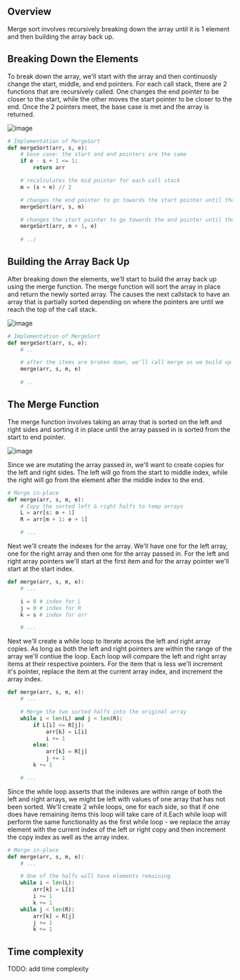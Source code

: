 ## Overview
Merge sort involves recursively breaking down the array until it is 1 element and then building the array back up.

## Breaking Down the Elements
To break down the array, we'll start with the array and then continuosly change the start, middle, and end pointers.  For each call stack, there are 2 functions that are recursively called.  One changes the end pointer to be closer to the start, while the other moves the start pointer to be closer to the end.  Once the 2 pointers meet, the base case is met and the array is returned.

![image](https://github.com/mlizchap/DataStructureNotes/assets/40478204/fa0f5fbd-57c6-4331-84b4-430fd6459d50)



```python
# Implementation of MergeSort
def mergeSort(arr, s, e):
    # base case: the start and end pointers are the same
    if e - s + 1 <= 1:
        return arr

    # recalculates the mid pointer for each call stack
    m = (s + e) // 2

    # changes the end pointer to go towards the start pointer until they meet
    mergeSort(arr, s, m)

    # changes the start pointer to go towards the end pointer until they meet
    mergeSort(arr, m + 1, e)
    
    # ../
```

## Building the Array Back Up
After breaking down the elements, we'll start to build the array back up using the merge function.  The merge function will sort the array in place and return the newly sorted array. The causes the next callstack to have an array that is partially sorted depending on where the pointers are until we reach the top of the call stack.

![image](https://github.com/mlizchap/DataStructureNotes/assets/40478204/e0325512-d1dc-47f8-b1d1-3b6aadca0399)


```python
# Implementation of MergeSort
def mergeSort(arr, s, e):
    # ..

    # after the items are broken down, we'll call merge as we build up our array
    merge(arr, s, m, e)
    
    # ..
```

## The Merge Function
The merge function involves taking an array that is sorted on the left and right sides and sorting it in place until the array passed in is sorted from the start to end pointer.  

![image](https://github.com/mlizchap/DataStructureNotes/assets/40478204/dd68e475-93a6-49a0-aec4-63605d781b6b)


Since we are mutating the array passed in, we'll want to create copies for the left and right sides.  The left will go from the start to middle index, while the right will go from the element after the middle index to the end.
```python
# Merge in-place
def merge(arr, s, m, e):
    # Copy the sorted left & right halfs to temp arrays
    L = arr[s: m + 1]
    R = arr[m + 1: e + 1]

    # ...
```

Next we'll create the indexes for the array.  We'll have one for the left array, one for the right array and then one for the array passed in.  For the left and right array pointers we'll start at the first item and for the array pointer we'll start at the start index.

```python
def merge(arr, s, m, e):
    # ...

    i = 0 # index for L
    j = 0 # index for R
    k = s # index for arr

    # ...
```

Next we'll create a while loop to iterate across the left and right array copies.  As long as both the left and right pointers are within the range of the array we'll contiue the loop.  Each loop will compare the left and right array items at their respective pointers.  For the item that is less we'll increment it's pointer, replace the item at the current array index, and increment the array index.
```python
def merge(arr, s, m, e):
    # ...

    # Merge the two sorted halfs into the original array
    while i < len(L) and j < len(R):
        if L[i] <= R[j]:
            arr[k] = L[i]
            i += 1
        else:
            arr[k] = R[j]
            j += 1
        k += 1

    # ...
```

Since the while loop asserts that the indexes are within range of both the left and right arrays, we might be left with values of one array that has not been sorted.  We'll create 2 while loops, one for each side, so that if one does have remaining items this loop will take care of it.Each while loop will perform the same functionality as the first while loop - we replace the array element with the current index of the left or right copy and then increment the copy index as well as the array index.
```python
# Merge in-place
def merge(arr, s, m, e):
    # ...

    # One of the halfs will have elements remaining
    while i < len(L):
        arr[k] = L[i]
        i += 1
        k += 1
    while j < len(R):
        arr[k] = R[j]
        j += 1
        k += 1
```

## Time complexity
TODO: add time complexity 



